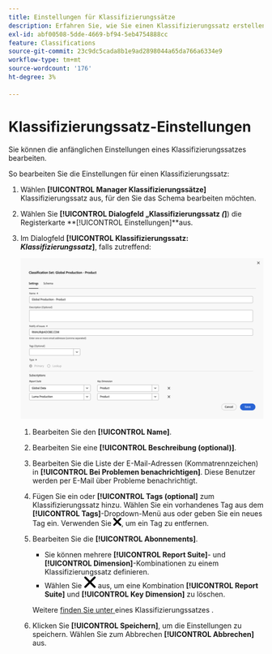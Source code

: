 ```yaml
---
title: Einstellungen für Klassifizierungssätze
description: Erfahren Sie, wie Sie einen Klassifizierungssatz erstellen oder bearbeiten.
exl-id: abf00508-5dde-4669-bf94-5eb4754888cc
feature: Classifications
source-git-commit: 23c9dc5cada8b1e9ad2898044a65da766a6334e9
workflow-type: tm+mt
source-wordcount: '176'
ht-degree: 3%

---
```


# Klassifizierungssatz-Einstellungen

Sie können die anfänglichen Einstellungen eines Klassifizierungssatzes bearbeiten.

So bearbeiten Sie die Einstellungen für einen Klassifizierungssatz:

1. Wählen **[!UICONTROL Manager Klassifizierungssätze]** Klassifizierungssatz aus, für den Sie das Schema bearbeiten möchten.
1. Wählen Sie **[!UICONTROL Dialogfeld „Klassifizierungssatz _(_]**) die Registerkarte **[!UICONTROL Einstellungen]**aus.

1. Im Dialogfeld **[!UICONTROL Klassifizierungssatz: _Klassifizierungssatz_]**, falls zutreffend:

   ![Klassifizierungssätze - Einstellungen](assets/classification-sets-settings.png)

   1. Bearbeiten Sie den **[!UICONTROL Name]**.
   1. Bearbeiten Sie eine **[!UICONTROL Beschreibung (optional)]**.
   1. Bearbeiten Sie die Liste der E-Mail-Adressen (Kommatrennzeichen) in **[!UICONTROL Bei Problemen benachrichtigen]**. Diese Benutzer werden per E-Mail über Probleme benachrichtigt.
   1. Fügen Sie ein oder **[!UICONTROL Tags (optional]** zum Klassifizierungssatz hinzu. Wählen Sie ein vorhandenes Tag aus dem **[!UICONTROL Tags]**-Dropdown-Menü aus oder geben Sie ein neues Tag ein. Verwenden Sie ![CrossSize100](/help/assets/icons/CrossSize100.svg), um ein Tag zu entfernen.
   1. Bearbeiten Sie die **[!UICONTROL Abonnements]**.
      * Sie können mehrere **[!UICONTROL Report Suite]**- und **[!UICONTROL Dimension]**-Kombinationen zu einem Klassifizierungssatz definieren.
      * Wählen Sie ![CrossSize400](/help/assets/icons/CrossSize400.svg) aus, um eine Kombination **[!UICONTROL Report Suite]** und **[!UICONTROL Key Dimension]** zu löschen.

      Weitere [ finden Sie unter ](create.md) eines Klassifizierungssatzes .

   1. Klicken Sie **[!UICONTROL Speichern]**, um die Einstellungen zu speichern. Wählen Sie zum Abbrechen **[!UICONTROL Abbrechen]** aus.


<!--

Configure a classification set's settings.

**[!UICONTROL Components]** > **[!UICONTROL Classification sets]** > **[!UICONTROL Sets]** > Click the desired classification set name > **[!UICONTROL Settings]**

![classification set settings](../../assets/classification-set-settings.png)

The following fields are available in this tab:

* **[!UICONTROL Name]**: The classification set name.
* **[!UICONTROL Description]**: The description for the classification set.
* **[!UICONTROL Notify of issues]**: A comma-delimited list of email addresses that are notified of issues with this classification set.
* **[!UICONTROL Tags]**: Add one or more tags to the selected classification set. Tags allow you to organize or group classification sets so that it is easier to locate them in the future.
* **[!UICONTROL Type]**: The type of classification between [!UICONTROL Primary] and [!UICONTROL Lookup]. Primary classifications are typically used. You cannot alter a classification set's type after it is created.
* **[!UICONTROL Subscriptions]**: The report suite and dimension combinations that the classification set applies to.

-->